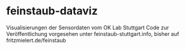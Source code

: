 # feinstaub-dataviz
Visualisierungen der Sensordaten vom OK Lab Stuttgart
Code zur Veröffentlichung vorgesehen unter feinstaub-stuttgart.info, bisher auf fritzmielert.de/feinstaub
